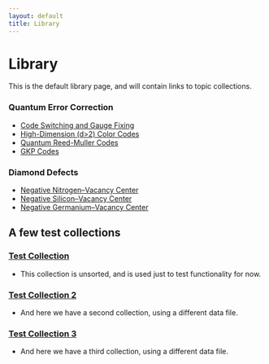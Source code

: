 ```yaml
---
layout: default
title: Library
---
```


# Library

This is the default library page, and will contain links to topic collections.



### Quantum Error Correction

- [Code Switching and Gauge Fixing](/library/qec-code-switching-and-gauge-fixing)
- [High-Dimension (d>2) Color Codes](/library/qec-high-dimension-color-codes)
- [Quantum Reed-Muller Codes](/library/qec-quantum-reed-muller)
- [GKP Codes](/library/qec-gkp-codes)

### Diamond Defects

- [Negative Nitrogen–Vacancy Center](/library/diamond-nv-negative)
- [Negative Silicon–Vacancy Center](/library/diamond-siv-negative)
- [Negative Germanium–Vacancy Center](/library/diamond-gev-negative)







## A few test collections

### [Test Collection](/library/testRefCollection)

- This collection is unsorted, and is used just to test functionality for now.

### [Test Collection 2](/library/testCollection2)

- And here we have a second collection, using a different data file.

### [Test Collection 3](/library/testCollection3)

- And here we have a third collection, using a different data file.
